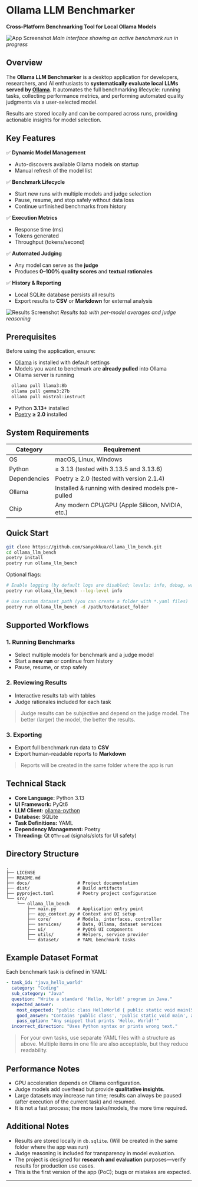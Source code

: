 # Ollama LLM Benchmarker

**Cross-Platform Benchmarking Tool for Local Ollama Models**

![App Screenshot](docs/running.png)
*Main interface showing an active benchmark run in progress*

## Overview

The **Ollama LLM Benchmarker** is a desktop application for developers, researchers, and AI enthusiasts to
**systematically evaluate local LLMs served by [Ollama](https://ollama.com/)**.
It automates the full benchmarking lifecycle: running tasks, collecting performance metrics, and performing automated
quality judgments via a user-selected model.

Results are stored locally and can be compared across runs, providing actionable insights for model selection.

## Key Features

✅ **Dynamic Model Management**

* Auto-discovers available Ollama models on startup
* Manual refresh of the model list

✅ **Benchmark Lifecycle**

* Start new runs with multiple models and judge selection
* Pause, resume, and stop safely without data loss
* Continue unfinished benchmarks from history

✅ **Execution Metrics**

* Response time (ms)
* Tokens generated
* Throughput (tokens/second)

✅ **Automated Judging**

* Any model can serve as the **judge**
* Produces **0–100% quality scores** and **textual rationales**

✅ **History & Reporting**

* Local SQLite database persists all results
* Export results to **CSV** or **Markdown** for external analysis

![Results Screenshot](docs/finished.png)
*Results tab with per-model averages and judge reasoning*

## Prerequisites

Before using the application, ensure:

* [Ollama](https://ollama.com/) is installed with default settings
* Models you want to benchmark are **already pulled** into Ollama
* Ollama server is running

```bash
  ollama pull llama3:8b
  ollama pull gemma3:27b
  ollama pull mistral:instruct
```

* Python **3.13+** installed
* [Poetry](https://python-poetry.org/) **≥ 2.0** installed

## System Requirements

| Category     | Requirement                                        |
|--------------|----------------------------------------------------|
| OS           | macOS, Linux, Windows                              |
| Python       | ≥ 3.13 (tested with 3.13.5 and 3.13.6)             |
| Dependencies | Poetry ≥ 2.0 (tested with version 2.1.4)           |
| Ollama       | Installed & running with desired models pre-pulled |
| Chip         | Any modern CPU/GPU (Apple Silicon, NVIDIA, etc.)   |

## Quick Start

```bash
git clone https://github.com/sanyokkua/ollama_llm_bench.git
cd ollama_llm_bench
poetry install
poetry run ollama_llm_bench
```

Optional flags:

```bash
# Enable logging (by default logs are disabled; levels: info, debug, warning)
poetry run ollama_llm_bench --log-level info

# Use custom dataset path (you can create a folder with *.yaml files)
poetry run ollama_llm_bench -d /path/to/dataset_folder
```

## Supported Workflows

### 1. Running Benchmarks

* Select multiple models for benchmark and a judge model
* Start a **new run** or continue from history
* Pause, resume, or stop safely

### 2. Reviewing Results

* Interactive results tab with tables
* Judge rationales included for each task

> Judge results can be subjective and depend on the judge model. The better (larger) the model, the better the results.

### 3. Exporting

* Export full benchmark run data to **CSV**
* Export human-readable reports to **Markdown**

> Reports will be created in the same folder where the app is run

## Technical Stack

* **Core Language:** Python 3.13
* **UI Framework:** PyQt6
* **LLM Client:** [ollama-python](https://pypi.org/project/ollama)
* **Database:** SQLite
* **Task Definitions:** YAML
* **Dependency Management:** Poetry
* **Threading:** Qt `QThread` (signals/slots for UI safety)

## Directory Structure

```
.
├── LICENSE
├── README.md
├── docs/                  # Project documentation
├── dist/                  # Build artifacts
├── pyproject.toml         # Poetry project configuration
└── src/
    └── ollama_llm_bench
        ├── main.py        # Application entry point
        ├── app_context.py # Context and DI setup
        ├── core/          # Models, interfaces, controller
        ├── services/      # Data, Ollama, dataset services
        ├── ui/            # PyQt6 UI components
        ├── utils/         # Helpers, service provider
        └── dataset/       # YAML benchmark tasks
```

## Example Dataset Format

Each benchmark task is defined in YAML:

```yaml
- task_id: "java_hello_world"
  category: "Coding"
  sub_category: "Java"
  question: "Write a standard 'Hello, World!' program in Java."
  expected_answer:
    most_expected: "public class HelloWorld { public static void main(String[] args) { System.out.println(\"Hello, World!\"); } }"
    good_answer: "Contains 'public class', 'public static void main', and 'System.out.println'."
    pass_option: "Any snippet that prints 'Hello, World!'"
  incorrect_direction: "Uses Python syntax or prints wrong text."
```

> For your own tasks, use separate YAML files with a structure as above. Multiple items in one file are also acceptable,
> but they reduce readability.

## Performance Notes

* GPU acceleration depends on Ollama configuration.
* Judge models add overhead but provide **qualitative insights**.
* Large datasets may increase run time; results can always be paused (after execution of the current task) and resumed.
* It is not a fast process; the more tasks/models, the more time required.

## Additional Notes

* Results are stored locally in `db.sqlite`. (Will be created in the same folder where the app was run)
* Judge reasoning is included for transparency in model evaluation.
* The project is designed for **research and evaluation** purposes—verify results for production use cases.
* This is the first version of the app (PoC); bugs or mistakes are expected.

---
